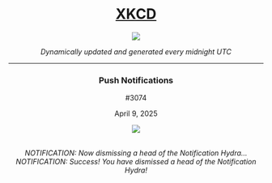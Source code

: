 
<h1 align="center"><a href="https://xkcd.com">XKCD</a></h1>
<div align="center">
    <img src="https://img.shields.io/github/last-commit/ShashashankThakur/XKCD?label=last%20updated" />
</div>

<p align="center"><i>Dynamically updated and generated every midnight UTC</i></p>
<hr>
<div align="center">
    <h3><strong>Push Notifications</strong></h3>
    <p>#3074</p>
    <p>April 9, 2025</p>
    <img src="https://imgs.xkcd.com/comics/push_notifications.png">
    <br></br>
    <p><i>NOTIFICATION: Now dismissing a head of the Notification Hydra… NOTIFICATION: Success! You have dismissed a head of the Notification Hydra!</i></p>
</div>

